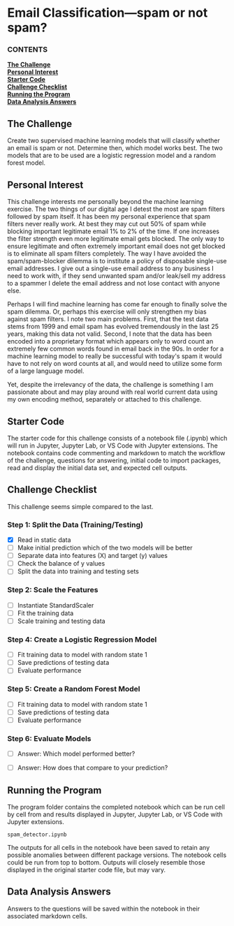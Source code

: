 # Email Classification—spam or not spam?

   ### CONTENTS
**[The Challenge](#the-challenge)**<br>
**[Personal Interest](#personal-interest)**<br>
**[Starter Code](#starter-code)**<br>
**[Challenge Checklist](#challenge-checklist)**<br>
**[Running the Program](#running-the-program)**<br>
**[Data Analysis Answers](#data-analysis-answers)**<br>

## The Challenge

Create two supervised machine learning models that will classify whether an email is spam or not. Determine then, which model works best. The two models that are to be used are a logistic regression model and a random forest model.

## Personal Interest

This challenge interests me personally beyond the machine learning exercise. The two things of our digital age I detest the most are spam filters followed by spam itself. It has been my personal experience that spam filters never really work. At best they may cut out 50% of spam while blocking important legitimate email 1% to 2% of the time. If one increases the filter strength even more legitimate email gets blocked. The only way to ensure legitimate and often extremely important email does not get blocked is to eliminate all spam filters completely. The way I have avoided the spam/spam-blocker dilemma is to institute a policy of disposable single-use email addresses. I give out a single-use email address to any business I need to work with, if they send unwanted spam and/or leak/sell my address to a spammer I delete the email address and not lose contact with anyone else.

Perhaps I will find machine learning has come far enough to finally solve the spam dilemma. Or, perhaps this exercise will only strengthen my bias against spam filters. I note two main problems. First, that the test data stems from 1999 and email spam has evolved tremendously in the last 25 years, making this data not valid.  Second, I note that the data has been encoded into a proprietary format which appears only to word count an extremely few common words found in email back in the 90s. In order for a machine learning model to really be successful with today's spam it would have to not rely on word counts at all, and would need to utilize some form of a large language model.

Yet, despite the irrelevancy of the data, the challenge is something I am passionate about and may play around with real world current data using my own encoding method, separately or attached to this challenge.

## Starter Code

The starter code for this challenge consists of a notebook file (.ipynb) which will run in Jupyter, Jupyter Lab, or VS Code with Jupyter extensions. The notebook contains code commenting and markdown to match the workflow of the challenge, questions for answering, initial code to import packages, read and display the initial data set, and expected cell outputs.

## Challenge Checklist

This challenge seems simple compared to the last.

### Step 1: Split the Data (Training/Testing)

- [x] Read in static data
- [ ] Make initial prediction which of the two models will be better
- [ ] Separate data into features (X) and target (y) values
- [ ] Check the balance of y values
- [ ] Split the data into training and testing sets

### Step 2: Scale the Features

- [ ] Instantiate StandardScaler
- [ ] Fit the training data
- [ ] Scale training and testing data

### Step 4: Create a Logistic Regression Model

- [ ] Fit training data to model with random state 1
- [ ] Save predictions of testing data
- [ ] Evaluate performance

### Step 5: Create a Random Forest Model

- [ ] Fit training data to model with random state 1
- [ ] Save predictions of testing data
- [ ] Evaluate performance

### Step 6: Evaluate Models

- [ ] Answer: Which model performed better?
- [ ] Answer: How does that compare to your prediction?


## Running the Program

The program folder contains the completed notebook which can be run cell by cell from and results displayed in Jupyter, Jupyter Lab, or VS Code with Jupyter extensions.

```
spam_detector.ipynb
```

The outputs for all cells in the notebook have been saved to retain any possible anomalies between different package versions. The notebook cells could be run from top to bottom. Outputs will closely resemble those displayed in the original starter code file, but may vary.

## Data Analysis Answers

Answers to the questions will be saved within the notebook in their associated markdown cells.